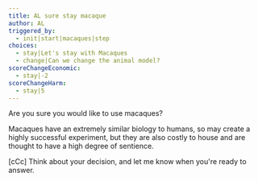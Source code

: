 ```yaml
---
title: AL sure stay macaque
author: AL
triggered_by:
  - init|start|macaques|step
choices:
  - stay|Let's stay with Macaques
  - change|Can we change the animal model?
scoreChangeEconomic:
  - stay|-2
scoreChangeHarm:
  - stay|5
---
```


Are you sure you would like to use macaques?

Macaques have an extremely similar biology to humans, so may create a highly successful experiment, but they are also costly to house and are thought to have a high degree of sentience.

[cCc] Think about your decision, and let me know when you're ready to answer.
